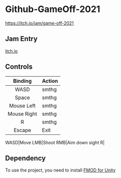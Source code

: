 # Github-GameOff-2021
https://itch.io/jam/game-off-2021

## Jam Entry
[itch.io](https://madrededios.itch.io/mutant-bug-lab)

## Controls

| Binding | Action |
|:----------:|:-------------|
| WASD | smthg |
| Space | smthg |
| Mouse Left | smthg |
| Mouse Right | smthg |
| R | smthg |
| Escape | Exit |

WASD|Move
LMB|Shoot
RMB|Aim down sight
R| 

## Dependency
To use the project, you need to install [FMOD for Unity](https://assetstore.unity.com/packages/p/fmod-for-unity-161631)

